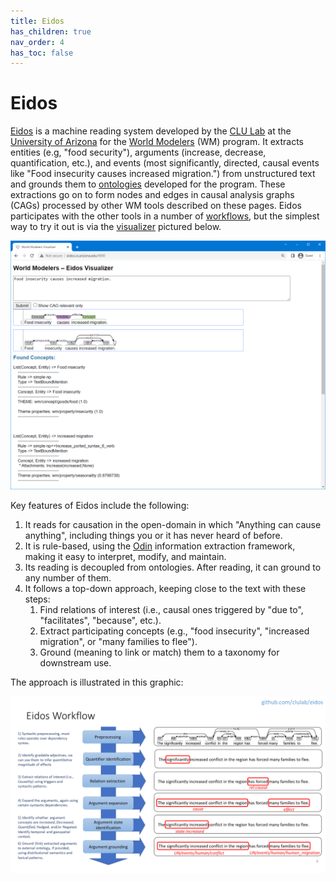 ```yaml
---
title: Eidos
has_children: true
nav_order: 4
has_toc: false
---
```

# Eidos

[Eidos](https://github.com/clulab/eidos) is a machine reading system developed by the [CLU Lab](http://clulab.org) at the [University of Arizona](http://www.arizona.edu) for the [World Modelers](https://www.darpa.mil/program/world-modelers) (WM) program.  It extracts entities (e.g, "food security"), arguments (increase, decrease, quantification, etc.), and events (most significantly, directed, causal events like "Food insecurity causes increased migration.") from unstructured text and grounds them to [ontologies](https://github.com/WorldModelers/Ontologies) developed for the program.  These extractions go on to form nodes and edges in causal analysis graphs (CAGs) processed by other WM tools described on these pages.  Eidos participates with the other tools in a number of [workflows](./eidos_workflows.html), but the simplest way to try it out is via the [visualizer](http://eidos.cs.arizona.edu:9000/) pictured below.

<p align="center">
  <img src="./images/eidos/eidos_visualizer.png">
</p>

Key features of Eidos include the following:

1. It reads for causation in the open-domain in which "Anything can cause anything", including things you or it has never heard of before.
2. It is rule-based, using the [Odin](https://clulab.github.io/processors/odin.html) information extraction framework, making it easy to interpret, modify, and maintain.
3. Its reading is decoupled from ontologies.  After reading, it can ground to any number of them.
4. It follows a top-down approach, keeping close to the text with these steps:
    1. Find relations of interest (i.e., causal ones triggered by "due to", "facilitates", "because", etc.).
    2. Extract participating concepts (e.g., "food insecurity", "increased migration", or "many families to flee").
    3. Ground (meaning to link or match) them to a taxonomy for downstream use.

The approach is illustrated in this graphic:

<p align="center">
  <img src="./images/eidos/eidos_features.png">
</p>
